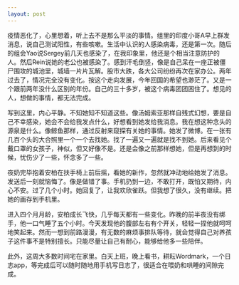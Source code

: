 ```yaml
---
layout: post
---
```


疫情恶化了，心里想着，听上去不是那么平淡的事情。组里的印度小哥A早上群发消息，说自己测试阳性，有些咳嗽。生活中认识的人感染病毒，还是第一次。随后的组会Yao说Sergey前几天也感染了，在我印象里，他还是个相当注意防护的人。然后Rein说她的老公也被感染了。感到汗毛倒竖，像是自己呆在一座正被僵尸围攻的城池里，城墙一片片瓦解。股市大跌，各大公司纷纷再次在家办公。两年过去了，情况完全没有变化。按这个走向发展，今年回国的希望也渺茫了。又是一个跟前两年没什么区别的年份。自己的三十多岁，被这个病毒团团困住了。想见的人，想做的事情，都无法完成。

写到这里，内心平静。不知她知不知道这些。像汤姆索亚那样自残式幻想，要是自己不幸感染，她会不会给我发点什么，好想看到她发给我消息。我在想这种念头的源泉是什么。像鲸鱼那样，通过反射来窥探有关她的事情。她发了微博。在一张有几百个头的大合照里一个一个去找她。找了一遍又一遍就是找不到她。后来看见个戴口罩的女孩子，神似，但又好像不是。还是会像之前那样想她，但是再想到的时候，忧伤少了一些，怀念多了一些。

夜奶完毕抱着安柏在扶手椅上前后摇，看她的新作，忽然就冲动地给她发了消息。发送后一刻就恼悔了。像是做错了事。手机扔到一边，不敢打开，既怕又期待，内心不安。过了几个小时。她回复了，让我欢欣雀跃。但我想了很久，没有继续。把她的画存到手机里。

进入四个月月龄，安柏成长飞快，几乎每天都有一些变化。昨晚的前半夜没有绑手，他一口气睡了五个小时。今天发现他的腹部左右有个开关，轻轻一捏他就呵呵地笑起来。然而一想到前路漫漫，有无数的麻烦事排队等待，就会觉得自己对养孩子这件事不是特别擅长。只能尽量让自己有耐心，能够给他多一些陪伴。

此外，这周大多数时间宅在家里。白天上班，晚上看书，耕耘Wordmark，一个日志app，等完成后可以随时随地用手机写日志了，很适合在喂奶和哄睡的间隙完成。
